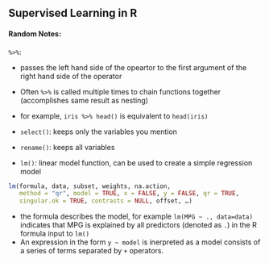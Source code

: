 ## Supervised Learning in R


#### Random Notes:
`%>%`:
- passes the left hand side of the opeartor to the first argument of the right hand side of the operator
- Often `%>%` is called multiple times to chain functions together (accomplishes same result as nesting)
- for example, `iris %>% head()` is equivalent to  `head(iris)`

- `select()`: keeps only the variables you mention
- `rename()`: keeps all variables 
- `lm()`: linear model function, can be used to create a simple regression model
```r
lm(formula, data, subset, weights, na.action,
   method = "qr", model = TRUE, x = FALSE, y = FALSE, qr = TRUE,
   singular.ok = TRUE, contrasts = NULL, offset, …)
```
- the formula describes the model, for example `lm(MPG ~ ., data=data)` indicates that MPG is explained by all predictors (denoted as `.`) in the R formula input to `lm()`
- An expression in the form `y ~ model` is inerpreted as a model consists of a series of terms separated by `+` operators. 
